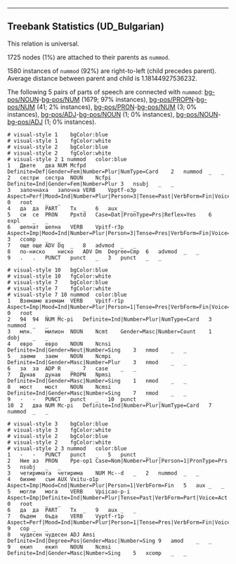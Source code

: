 

--------------------------------------------------------------------------------

## Treebank Statistics (UD_Bulgarian)

This relation is universal.

1725 nodes (1%) are attached to their parents as `nummod`.

1580 instances of `nummod` (92%) are right-to-left (child precedes parent).
Average distance between parent and child is 1.18144927536232.

The following 5 pairs of parts of speech are connected with `nummod`: [bg-pos/NOUN]()-[bg-pos/NUM]() (1679; 97% instances), [bg-pos/PROPN]()-[bg-pos/NUM]() (41; 2% instances), [bg-pos/PRON]()-[bg-pos/NUM]() (3; 0% instances), [bg-pos/ADJ]()-[bg-pos/NOUN]() (1; 0% instances), [bg-pos/NOUN]()-[bg-pos/ADJ]() (1; 0% instances).


~~~ conllu
# visual-style 1	bgColor:blue
# visual-style 1	fgColor:white
# visual-style 2	bgColor:blue
# visual-style 2	fgColor:white
# visual-style 2 1 nummod	color:blue
1	Двете	два	NUM	Mcfpd	Definite=Def|Gender=Fem|Number=Plur|NumType=Card	2	nummod	_	_
2	сестри	сестра	NOUN	Ncfpi	Definite=Ind|Gender=Fem|Number=Plur	3	nsubj	_	_
3	започнаха	започна	VERB	Vpptf-o3p	Aspect=Perf|Mood=Ind|Number=Plur|Person=3|Tense=Past|VerbForm=Fin|Voice=Act	0	root	_	_
4	да	да	PART	Tx	_	6	aux	_	_
5	си	се	PRON	Ppxtd	Case=Dat|PronType=Prs|Reflex=Yes	6	expl	_	_
6	шепнат	шепна	VERB	Vpitf-r3p	Aspect=Imp|Mood=Ind|Number=Plur|Person=3|Tense=Pres|VerbForm=Fin|Voice=Act	3	ccomp	_	_
7	още	още	ADV	Dq	_	8	advmod	_	_
8	по-ниско	ниско	ADV	Dm	Degree=Cmp	6	advmod	_	_
9	.	.	PUNCT	punct	_	3	punct	_	_

~~~


~~~ conllu
# visual-style 10	bgColor:blue
# visual-style 10	fgColor:white
# visual-style 7	bgColor:blue
# visual-style 7	fgColor:white
# visual-style 7 10 nummod	color:blue
1	Вземаме	вземам	VERB	Vpitf-r1p	Aspect=Imp|Mood=Ind|Number=Plur|Person=1|Tense=Pres|VerbForm=Fin|Voice=Act	0	root	_	_
2	94	94	NUM	Mc-pi	Definite=Ind|Number=Plur|NumType=Card	3	nummod	_	_
3	млн.	милион	NOUN	Ncmt	Gender=Masc|Number=Count	1	dobj	_	_
4	евро	евро	NOUN	Ncnsi	Definite=Ind|Gender=Neut|Number=Sing	3	nmod	_	_
5	заеми	заем	NOUN	Ncmpi	Definite=Ind|Gender=Masc|Number=Plur	3	nmod	_	_
6	за	за	ADP	R	_	7	case	_	_
7	Дунав	дунав	PROPN	Npmsi	Definite=Ind|Gender=Masc|Number=Sing	1	nmod	_	_
8	мост	мост	NOUN	Ncmsi	Definite=Ind|Gender=Masc|Number=Sing	7	nmod	_	_
9	-	-	PUNCT	punct	_	10	punct	_	_
10	2	два	NUM	Mc-pi	Definite=Ind|Number=Plur|NumType=Card	7	nummod	_	_

~~~


~~~ conllu
# visual-style 3	bgColor:blue
# visual-style 3	fgColor:white
# visual-style 2	bgColor:blue
# visual-style 2	fgColor:white
# visual-style 2 3 nummod	color:blue
1	-	-	PUNCT	punct	_	5	punct	_	_
2	Ние	аз	PRON	Ppe-op1	Case=Nom|Number=Plur|Person=1|PronType=Prs	5	nsubj	_	_
3	четиримата	четирима	NUM	Mc--d	_	2	nummod	_	_
4	бихме	съм	AUX	Vxitu-o1p	Aspect=Imp|Mood=Cnd|Number=Plur|Person=1|VerbForm=Fin	5	aux	_	_
5	могли	мога	VERB	Vpiicao-p-i	Aspect=Imp|Definite=Ind|Number=Plur|Tense=Past|VerbForm=Part|Voice=Act	0	root	_	_
6	да	да	PART	Tx	_	9	aux	_	_
7	бъдем	бъда	VERB	Vyptf-r1p	Aspect=Perf|Mood=Ind|Number=Plur|Person=1|Tense=Pres|VerbForm=Fin|Voice=Act	9	cop	_	_
8	чудесен	чудесен	ADJ	Amsi	Definite=Ind|Degree=Pos|Gender=Masc|Number=Sing	9	amod	_	_
9	екип	екип	NOUN	Ncmsi	Definite=Ind|Gender=Masc|Number=Sing	5	xcomp	_	_

~~~


